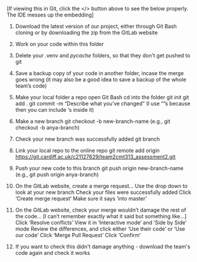[If viewing this in Git, click the </> button above to see the below properly. The IDE messes up the embedding]
        
1. Download the latest version of our project, either through Git Bash cloning or by downloading the zip from the GitLab website

2. Work on your code within this folder

3. Delete your .venv and _pycache_ folders, so that they don't get pushed to git

4. Save a backup copy of your code in another folder, incase the merge goes wrong (it may also be a good idea to save a backup of the whole team’s code)

5. Make your local folder a repo
        open Git Bash
        cd into the folder
        git init
        git add .
        git commit -m “Describe what you’ve changed” (I use “”s because then you can include ‘s inside it)

6. Make a new branch
        git checkout -b new-branch-name (e.g., git checkout -b anya-branch)

7. Check your new branch was successfully added
        git branch

8. Link your local repo to the online repo
        git remote add origin https://git.cardiff.ac.uk/c21127629/team2cmt313_assessment2.git

9. Push your new code to this branch
        git push origin new-branch-name (e.g., git push origin anya-branch)

10. On the GitLab website, create a merge request…
        Use the drop down to look at your new branch
        Check your files were successfully added
        Click ‘Create merge request’
        Make sure it says ‘into master’

11. On the GitLab website, check your merge wouldn’t damage the rest of the code…
	[I can’t remember exactly what it said but something like…]
        Click ‘Resolve conflicts’
        View it in ‘Interactive mode’ and ‘Side by Side’ mode
        Review the differences, and click either ‘Use their code’ or ‘Use our code’
        Click ‘Merge Pull Request’
        Click ‘Confirm’

12. If you want to check this didn't damage anything - download the team's code again and check it works